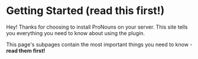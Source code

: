 # Getting Started (read this first!)

Hey! Thanks for choosing to install ProNouns on your server. 
This site tells you everything you need to know about using the plugin.

This page's subpages contain the most important things you need to know - **read them first!**
